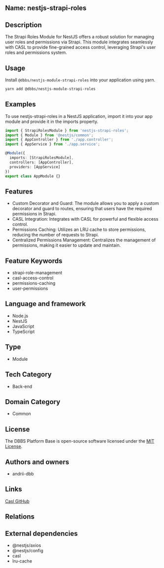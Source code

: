 ## Name: nestjs-strapi-roles

## Description

The Strapi Roles Module for NestJS offers a robust solution for managing user roles and permissions via Strapi. This module integrates seamlessly with CASL to provide fine-grained access control, leveraging Strapi's user roles and permissions system.

## Usage

Install `@dbbs/nestjs-module-strapi-roles` into your application using yarn.

```bash
yarn add @dbbs/nestjs-module-strapi-roles
```

## Examples

To use nestjs-strapi-roles in a NestJS application, import it into your app module and provide it in the imports property.

```ts
import { StrapiRolesModule } from 'nestjs-strapi-roles';
import { Module } from '@nestjs/common';
import { AppController } from './app.controller';
import { AppService } from './app.service';

@Module({
  imports: [StrapiRolesModule],
  controllers: [AppController],
  providers: [AppService]
})
export class AppModule {}
```

## Features

- Custom Decorator and Guard: The module allows you to apply a custom decorator and guard to routes, ensuring that users have the required permissions in Strapi.
- CASL Integration: Integrates with CASL for powerful and flexible access control.
- Permissions Caching: Utilizes an LRU cache to store permissions, reducing the number of requests to Strapi.
- Centralized Permissions Management: Centralizes the management of permissions, making it easier to update and maintain.

## Feature Keywords

- strapi-role-management
- casl-access-control
- permissions-caching
- user-permissions

## Language and framework

- Node.js
- NestJS
- JavaScript
- TypeScript

## Type

- Module

## Tech Category

- Back-end

## Domain Category

- Common

## License

The DBBS Platform Base is open-source software licensed under the [MIT License](LICENSE).

## Authors and owners

- andrii-dbb

## Links

[Casl GitHub](https://github.com/stalniy/casl)

## Relations

## External dependencies

- @nestjs/axios
- @nestjs/config
- casl
- lru-cache

